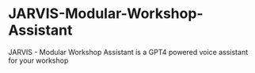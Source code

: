 # JARVIS-Modular-Workshop-Assistant
JARVIS - Modular Workshop Assistant is a GPT4 powered voice assistant for your workshop
